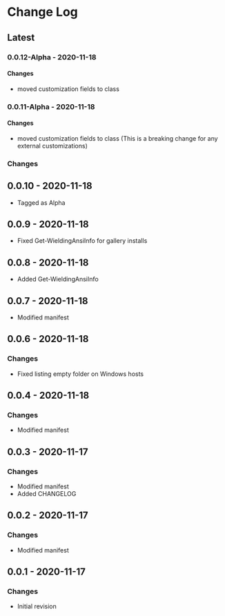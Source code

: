 Change Log
=======

## **Latest**

### 0.0.12-Alpha - 2020-11-18
#### Changes
- moved customization fields to class

### 0.0.11-Alpha - 2020-11-18
#### Changes
- moved customization fields to class (This is a breaking change for any external customizations)

### Changes
## 0.0.10 - 2020-11-18
- Tagged as Alpha

## 0.0.9 - 2020-11-18
- Fixed Get-WieldingAnsiInfo for gallery installs

## 0.0.8 - 2020-11-18
- Added Get-WieldingAnsiInfo

## 0.0.7 - 2020-11-18
- Modified manifest

## 0.0.6 - 2020-11-18
### Changes
- Fixed listing empty folder on Windows hosts

## 0.0.4 - 2020-11-18
### Changes
- Modified manifest
 
## 0.0.3 - 2020-11-17
### Changes
- Modified manifest
- Added CHANGELOG

## 0.0.2 - 2020-11-17
### Changes
- Modified manifest

## 0.0.1 - 2020-11-17
### Changes
- Initial revision 
